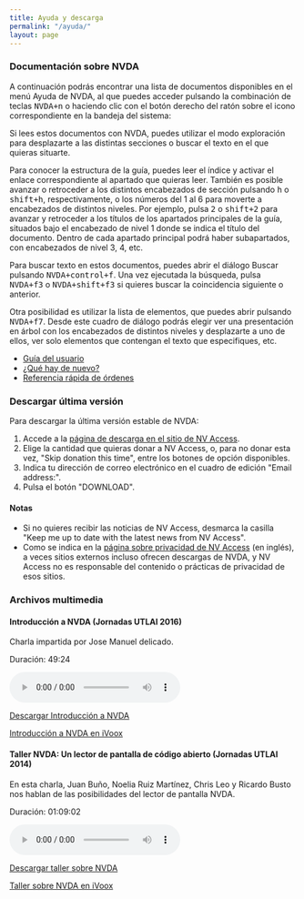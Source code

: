 ```yaml
---
title: Ayuda y descarga
permalink: "/ayuda/"
layout: page
---
```


### Documentación sobre NVDA

A continuación podrás encontrar una lista de documentos disponibles en el menú Ayuda de NVDA, al que puedes acceder pulsando la combinación de teclas <kbd>NVDA+n</kbd> o haciendo clic con el botón derecho del ratón sobre el icono correspondiente en la bandeja del sistema:

Si lees estos documentos con NVDA, puedes utilizar el modo exploración para desplazarte a las distintas secciones o buscar el texto en el que quieras situarte.

Para conocer la estructura de la guía, puedes leer el índice y activar el enlace correspondiente al apartado que quieras leer.
También es posible avanzar o retroceder a los distintos encabezados de sección pulsando <kbd>h</kbd> o <kbd>shift+h</kbd>, respectivamente, o los números del 1 al 6 para moverte a encabezados de distintos niveles. Por ejemplo, pulsa <kbd>2</kbd> o <kbd>shift+2</kbd> para avanzar y retroceder a los títulos de los apartados principales de la guía, situados bajo el encabezado de nivel 1 donde se indica el título del documento. Dentro de cada apartado principal podrá haber subapartados, con encabezados de nivel 3, 4, etc.

Para buscar texto en estos documentos, puedes abrir el diálogo Buscar pulsando <kbd>NVDA+control+f</kbd>. Una vez ejecutada la búsqueda, pulsa <kbd>NVDA+f3</kbd> o <kbd>NVDA+shift+f3</kbd> si quieres buscar la coincidencia siguiente o anterior.

Otra posibilidad es utilizar la lista de elementos, que puedes abrir pulsando <kbd>NVDA+f7</kbd>. Desde este cuadro de diálogo podrás elegir ver una presentación en árbol con los encabezados de distintos niveles y desplazarte a uno de ellos, ver solo elementos que contengan el texto que especifiques, etc.

* [Guía del usuario](/userGuide.html)
* [¿Qué hay de nuevo?](/changes.html)
* [Referencia rápida de órdenes](/commands.html)

### Descargar última versión ###

Para descargar la última versión estable de NVDA:

1. Accede a la [página de descarga en el sitio de NV Access](https://www.nvaccess.org/download/).
2. Elige la cantidad que quieras donar a NV Access, o, para no donar esta vez, "Skip donation this time", entre los botones de opción disponibles.
3. Indica tu dirección de correo electrónico en el cuadro de edición "Email address:".
4. Pulsa el botón "DOWNLOAD".

#### Notas ####

* Si no quieres recibir las noticias de NV Access, desmarca la casilla "Keep me up to date with the latest news from NV Access".
* Como se indica en la [página sobre privacidad de NV Access](https://www.nvaccess.org/privacy/) (en inglés), a veces sitios externos incluso ofrecen descargas de NVDA, y NV Access no es responsable del contenido o prácticas de privacidad de esos sitios.


### Archivos multimedia

#### Introducción a NVDA (Jornadas UTLAI 2016)

Charla impartida por Jose Manuel delicado.

Duración: 49:24

<audio controls src="http://www.utlai.org/wp-content/uploads/2016/12/06nvda.mp3">
Tu navegador no admite la reproducción de este podcast.
</audio>

[Descargar Introducción a NVDA](http://www.utlai.org/wp-content/uploads/2016/12/06nvda.mp3)

[Introducción a NVDA en iVoox](http://www.ivoox.com/15036522)

####  Taller NVDA: Un lector de pantalla de código abierto (Jornadas UTLAI 2014)

En esta charla, Juan Buño, Noelia Ruiz Martínez, Chris Leo y Ricardo Busto nos hablan de las posibilidades del lector de pantalla NVDA.

Duración: 01:09:02

<audio controls src="http://www.utlai.org/wp-content/uploads/2014/12/15_nvda.mp3">
Tu navegador no admite la reproducción de este podcast.
</audio>

[Descargar taller sobre NVDA](http://www.utlai.org/wp-content/uploads/2014/12/15_nvda.mp3)

[Taller sobre NVDA en iVoox](https://www.ivoox.com/nvda-lector-pantallas-codigo-abierto-audios-mp3_rf_3912332_1.html)

